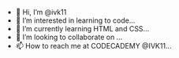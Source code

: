 - 👋 Hi, I’m @ivk11
- 👀 I’m interested in learning to code...
- 🌱 I’m currently learning HTML and CSS...
- 💞️ I’m looking to collaborate on ...
- 📫 How to reach me at CODECADEMY @IVK11...

<!---
ivk11/ivk11 is a ✨ special ✨ repository because its `README.md` (this file) appears on your GitHub profile.
You can click the Preview link to take a look at your changes.
--->
